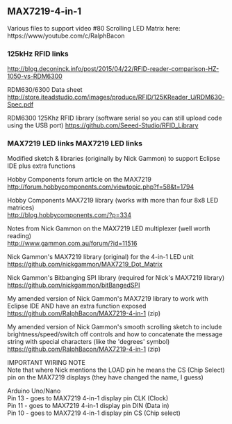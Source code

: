 ## MAX7219-4-in-1  
Various files to support video #80 Scrolling LED Matrix here: https://www/youtube.com/c/RalphBacon

### 125kHz RFID links   
http://blog.deconinck.info/post/2015/04/22/RFID-reader-comparison-HZ-1050-vs-RDM6300

RDM630/6300 Data sheet  
http://store.iteadstudio.com/images/produce/RFID/125KReader_U/RDM630-Spec.pdf

RDM6300 125Khz RFID library (software serial so you can still upload code using the USB port)
https://github.com/Seeed-Studio/RFID_Library


### MAX7219 LED links     MAX7219 LED links  
Modified sketch & libraries (originally by Nick Gammon) to support Eclipse IDE plus extra functions

Hobby Components forum article on the MAX7219  
http://forum.hobbycomponents.com/viewtopic.php?f=58&t=1794

Hobby Components MAX7219 library (works with more than four 8x8 LED matrices)  
http://blog.hobbycomponents.com/?p=334

Notes from Nick Gammon on the MAX7219 LED multiplexer (well worth reading)  
http://www.gammon.com.au/forum/?id=11516

Nick Gammon's MAX7219 library (original) for the 4-in-1 LED unit  
https://github.com/nickgammon/MAX7219_Dot_Matrix

Nick Gammon's Bitbanging SPI library (required for Nick's MAX7219 library)  
https://github.com/nickgammon/bitBangedSPI

My amended version of Nick Gammon's MAX7219 library to work with Eclipse IDE AND have an extra function exposed  
https://github.com/RalphBacon/MAX7219-4-in-1 (zip)

My amended version of Nick Gammon's smooth scrolling sketch to include brightness/speed/switch off controls 
and how to concatenate the message string with special characters (like the 'degrees' symbol)  
https://github.com/RalphBacon/MAX7219-4-in-1 (zip)

IMPORTANT WIRING NOTE  
Note that where Nick mentions the LOAD pin he means the CS (Chip Select) pin on the MAX7219 displays (they have changed the name, I guess)

Arduino Uno/Nano  
Pin 13 - goes to MAX7219 4-in-1 display pin CLK (Clock)  
Pin 11 - goes to MAX7219 4-in-1 display pin DIN (Data in)  
Pin 10 - goes to MAX7219 4-in-1 display pin CS (Chip select)  

